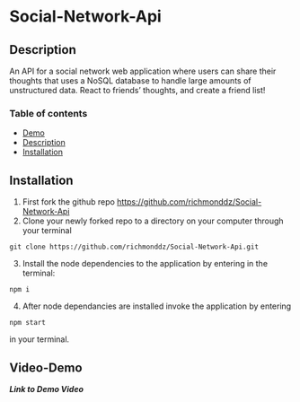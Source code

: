 # Social-Network-Api

## Description

An API for a social network web application where users can share their thoughts that uses a NoSQL database to handle large amounts of unstructured data. React to friends’ thoughts, and create a friend list!

### Table of contents

- [Demo](#Video-Demo)
- [Description](#Description)
- [Installation](#Installation)

## Installation

1. First fork the github repo https://github.com/richmonddz/Social-Network-Api
2. Clone your newly forked repo to a directory on your computer through your terminal

```
git clone https://github.com/richmonddz/Social-Network-Api.git
```

3. Install the node dependencies to the application by entering in the terminal:

```
npm i
```

4. After node dependancies are installed invoke the application by entering

```
npm start
```

in your terminal.

## Video-Demo

**_Link to Demo Video_**
